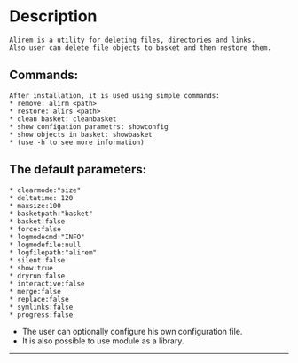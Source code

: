 **Description**
===========================================================================
    Alirem is a utility for deleting files, directories and links.
    Also user can delete file objects to basket and then restore them.
**Commands:**
---------------------------------------------------------------------------
    After installation, it is used using simple commands:
    * remove: alirm <path>
    * restore: alirs <path>
    * clean basket: cleanbasket
    * show configation parametrs: showconfig
    * show objects in basket: showbasket
    * (use -h to see more information)


**The default parameters:**
---------------------------------------------------------------------------
    * clearmode:"size"
    * deltatime: 120
    * maxsize:100
    * basketpath:"basket"
    * basket:false
    * force:false
    * logmodecmd:"INFO"
    * logmodefile:null
    * logfilepath:"alirem"
    * silent:false
    * show:true
    * dryrun:false
    * interactive:false
    * merge:false
    * replace:false
    * symlinks:false
    * progress:false





* The user can optionally configure his own configuration file.
* It is also possible to use module as a library.
---------------------------------------------------------------------------
